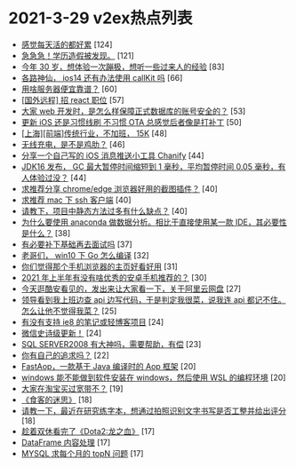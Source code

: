 # 2021-3-29 v2ex热点列表

+ [感觉每天活的都好累](https://www.v2ex.com/t/766048#reply124) [124]
+ [急急急！学历造假被发现。](https://www.v2ex.com/t/766250#reply121) [121]
+ [今年 30 岁，想体验一次蹦极，想听一些过来人的经验](https://www.v2ex.com/t/766085#reply83) [83]
+ [各路神仙， ios14 还有办法使用 callKit 吗](https://www.v2ex.com/t/766054#reply66) [66]
+ [用啥服务器便宜靠谱？](https://www.v2ex.com/t/766000#reply60) [60]
+ [[国外远程] 招 react 职位](https://www.v2ex.com/t/766089#reply57) [57]
+ [大家 web 开发时，是怎么样保障正式数据库的账号安全的？](https://www.v2ex.com/t/766088#reply53) [53]
+ [更新 iOS 还是习惯线刷 不习惯 OTA 总感觉后者像是打补丁](https://www.v2ex.com/t/766024#reply50) [50]
+ [[上海][前端]传统行业，不加班， 15K](https://www.v2ex.com/t/766118#reply48) [48]
+ [无线充电，是不是鸡肋？](https://www.v2ex.com/t/766163#reply46) [46]
+ [分享一个自己写的 iOS 消息推送小工具 Chanify](https://www.v2ex.com/t/765999#reply44) [44]
+ [JDK16 发布， GC 最大暂停时间缩短到 1 毫秒，平均暂停时间 0.05 毫秒，有人体验过没？](https://www.v2ex.com/t/766035#reply44) [44]
+ [求推荐分享 chrome/edge 浏览器好用的截图插件？](https://www.v2ex.com/t/766008#reply40) [40]
+ [求推荐 mac 下 ssh 客户端](https://www.v2ex.com/t/766038#reply40) [40]
+ [请教下，项目中静态方法过多有什么缺点？](https://www.v2ex.com/t/766202#reply40) [40]
+ [为什么要使用 anaconda 做数据分析。相比于直接使用某一款 IDE，其必要性是什么？](https://www.v2ex.com/t/766001#reply38) [38]
+ [有必要补下基础再去面试吗](https://www.v2ex.com/t/766132#reply37) [37]
+ [老哥们， win10 下 Go 怎么编译](https://www.v2ex.com/t/766206#reply32) [32]
+ [你们觉得那个手机浏览器的主页好看好用](https://www.v2ex.com/t/766189#reply31) [31]
+ [2021 年上半年有没有啥优秀的安卓手机推荐的？](https://www.v2ex.com/t/766237#reply30) [30]
+ [今天逛酷安看见的，发出来让大家看一下，关于阿里云网盘](https://www.v2ex.com/t/766170#reply27) [27]
+ [领导看到我上班边查 api 边写代码，于是判定我很菜，说我连 api 都记不住。怎么让他不觉得我菜？](https://www.v2ex.com/t/766255#reply25) [25]
+ [有没有支持 ie8 的笔记或轻博客项目](https://www.v2ex.com/t/766031#reply24) [24]
+ [微信史诗级更新！](https://www.v2ex.com/t/766194#reply24) [24]
+ [SQL SERVER2008 有大神吗，需要帮助，有偿](https://www.v2ex.com/t/766254#reply23) [23]
+ [你有自己的追求吗？](https://www.v2ex.com/t/766186#reply22) [22]
+ [FastAop，一款基于 Java 编译时的 Aop 框架](https://www.v2ex.com/t/766044#reply20) [20]
+ [windows 能不能做到软件安装在 windows，然后使用 WSL 的编程环境](https://www.v2ex.com/t/766065#reply20) [20]
+ [大家在淘宝买过宽带不？](https://www.v2ex.com/t/766073#reply19) [19]
+ [《食客的迷思》](https://www.v2ex.com/t/765998#reply18) [18]
+ [请教一下，最近在研究练字本，想通过拍照识别文字书写是否工整并给出评分](https://www.v2ex.com/t/766148#reply18) [18]
+ [趁着双休看完了《Dota2:龙之血》](https://www.v2ex.com/t/766077#reply17) [17]
+ [DataFrame 内容处理](https://www.v2ex.com/t/766094#reply17) [17]
+ [MYSQL 求每个月的 topN 问题](https://www.v2ex.com/t/766096#reply17) [17]
